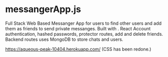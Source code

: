 # messangerApp.js
Full Stack Web Based Messanger App for users to find other users and add them as friends to send private messanges. Built with . React Account authentication, hashed passwords, protector routes, add and delete friends. Backend routes uses MongoDB to store chats and users.

https://aqueous-peak-10404.herokuapp.com/ (CSS has been redone.)
